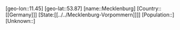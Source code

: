 ﻿---
location: [53.87,11.45]
type: City
tags:
- geo/City


SpocWebEntityId: 32369
isDeleted: false
confidential: public

---
[geo-lon::11.45]
[geo-lat::53.87]
[name::Mecklenburg]
[Country::[[Germany]]]
[State:[[../../Mecklenburg-Vorpommern]]]]
[Population::]
[Unknown::]

